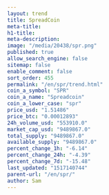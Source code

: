 ```yaml
---
layout: trend
title: SpreadCoin
meta-title: 
h1-title: 
meta-description: 
image: "/media/20438/spr.png"
published: true
allow_search_engine: false
sitemap: false
enable_comment: false
sort_order: 455
permalink: "/en/spr/trend.html"
coin_a_symbol: "SPR"
coin_a_name: "Spreadcoin"
coin_a_lower_case: "spr"
price_usd: "1.51486"
price_btc: "0.00012893"
24h_volume_usd: "553910.0"
market_cap_usd: "9489867.0"
total_supply: "9489867.0"
available_supply: "9489867.0"
percent_change_1h: "-6.14"
percent_change_24h: "-4.39"
percent_change_7d: "-15.48"
last_updated: "1517140744"
parent-url: "/en/spr/"
author: Sam
---
```


